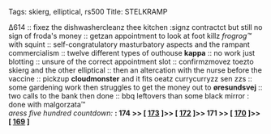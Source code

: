 Tags: skierg, elliptical, rs500
Title: STELKRAMP
  
∆614 :: fixez the dishwashercleanz thee kitchen :signz contractct but still no sign of froda's money :: getzan appointment to look at foot killz _frogrog™_ with squint :: self-congratulatory masturbatory aspects and the rampant commercialism :: twelve different types of outhouse **kappa** :: no work just blotting :: unsure of the correct appointment slot :: confirmzmovez toezto skierg and the other elliptical :: then an altercation with the nurse before the vaccine :: pickzup **cloudmonster** and it fits oeatz currycurryzz sen zzs :: some gardening work then struggles to get the money out to **øresundsvej** :: two calls to the bank then done :: bbq leftovers than some black mirror : done with malgorzata™  
_aress five hundred countdown:_ **: 174 >> [ [173](https://www.allmusic.com/album/in-utero-mw0000097301) ]>> [ [172](https://www.allmusic.com/album/bridge-over-troubled-water-mw0000191730) ]>> 171 >> [ [170](https://www.allmusic.com/album/disraeli-gears-mw0000650029) ]>> [ [169](https://www.allmusic.com/album/the-stranger-mw0000190392) ]**  
